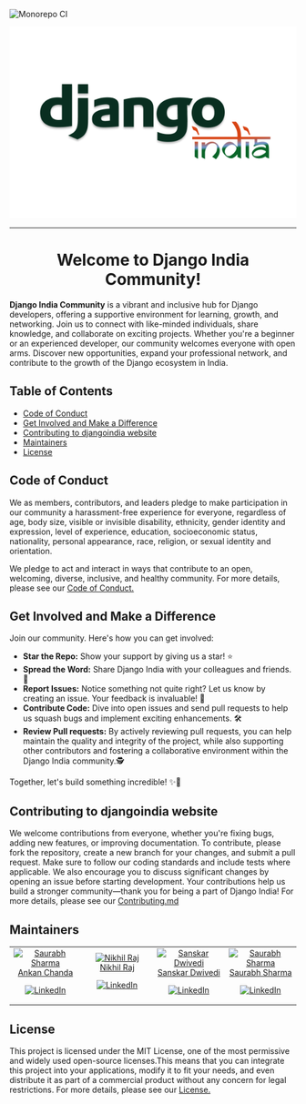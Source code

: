 ![Monorepo CI](https://github.com/djangoindia/djangoindia.org/actions/workflows/monorepoci.yml/badge.svg?branch=main)

<div align="center">
  <img src="assets/djangoindia-logo.png" alt="Django India Logo" />
</div>



<hr>

<h1 align="center">Welcome to Django India Community!</h1>


**Django India Community** is a vibrant and inclusive hub for Django developers, offering a supportive environment for learning, growth, and networking. Join us to connect with like-minded individuals, share knowledge, and collaborate on exciting projects. Whether you're a beginner or an experienced developer, our community welcomes everyone with open arms. Discover new opportunities, expand your professional network, and contribute to the growth of the Django ecosystem in India.

## Table of Contents
- [Code of Conduct](#code-of-conduct)
- [Get Involved and Make a Difference](#get-involved-and-make-a-difference)
- [Contributing to djangoindia website](#contributing-to-djangoindia-website)
- [Maintainers](#maintainers)
- [License](#license)


## Code of Conduct

We as members, contributors, and leaders pledge to make participation in our community a harassment-free experience for everyone, regardless of age, body size, visible or invisible disability, ethnicity, gender identity and expression, level of experience, education, socioeconomic status, nationality, personal appearance, race, religion, or sexual identity and orientation.

We pledge to act and interact in ways that contribute to an open, welcoming, diverse, inclusive, and healthy community.
For more details, please see our [Code of Conduct.](https://github.com/djangoindia/djangoindia.org/blob/main/CODE_OF_CONDUCT.md)

##  Get Involved and Make a Difference


Join our community. Here's how you can get involved:

- **Star the Repo:** Show your support by giving us a star! ⭐️
- **Spread the Word:** Share Django India with your colleagues and friends. 📣
- **Report Issues:** Notice something not quite right? Let us know by creating an issue. Your feedback is invaluable! 🐛
- **Contribute Code:** Dive into open issues and send pull requests to help us squash bugs and implement exciting enhancements. 🛠️
- **Review Pull requests:** By actively reviewing pull requests, you can help maintain the quality and integrity of the project, while also supporting other contributors and fostering a collaborative environment within the Django India community.🕵️
  
Together, let's build something incredible! ✨🚀


## Contributing to djangoindia website

We welcome contributions from everyone, whether you're fixing bugs, adding new features, or improving documentation. To contribute, please fork the repository, create a new branch for your changes, and submit a pull request. Make sure to follow our coding standards and include tests where applicable. We also encourage you to discuss significant changes by opening an issue before starting development. Your contributions help us build a stronger community—thank you for being a part of Django India!
For more details, please see our [Contributing.md](https://github.com/djangoindia/djangoindia.org/blob/main/contributing.md)

## Maintainers


<table>
  <tbody>
    <tr>
      <td align="center" width="150px">
        <a href="https://github.com/ankanchanda">
          <img src="https://avatars.githubusercontent.com/u/108596468?v=4" width="75" height="75"   
 alt="Saurabh Sharma" />
          <br />
          Ankan Chanda
        </a>
        <br />
        <p align="center">
          <a target="_blank" href="https://www.linkedin.com/in/ankanchanda/">
            <img width="32" height="32" src="https://img.icons8.com/color/32/linkedin.png" alt="LinkedIn" />
          </a>
          <!-- &nbsp;&nbsp;  <a href="mailto:bhuvnesh875@gmail.com">
            <img width="32" height="32" src="https://img.icons8.com/color/32/gmail-new.png" alt="Gmail" /> -->
          </a>
        </p>
      </td>
      <td align="center" width="150px">
        <a href="https://github.com/nikhil25803">
          <img src="https://avatars.githubusercontent.com/u/93156825?v=4" width="75" height="75"   
 alt="Nikhil Raj" />
          <br />
          Nikhil Raj
        </a>
        <br />
        <p align="center">
          <a target="_blank" href="https://www.linkedin.com/in/nikhil25803/">
            <img width="32" height="32" src="https://img.icons8.com/color/32/linkedin.png" alt="LinkedIn" />
          </a>
          <!-- &nbsp;&nbsp;  <a href="mailto:bhuvnesh875@gmail.com">
            <img width="32" height="32" src="https://img.icons8.com/color/32/gmail-new.png" alt="Gmail" /> -->
          </a>
        </p>
      </td>
      <td align="center" width="150px">
        <a href="https://github.com/Knighthawk-Leo">
          <img src="https://avatars.githubusercontent.com/u/72437494?v=4" width="75" height="75"   
 alt="Sanskar Dwivedi" />
          <br />
          Sanskar Dwivedi
        </a>
        <br />
        <p align="center">
          <a target="_blank" href="https://www.linkedin.com/in/sanskar-dwivedi-a20201200/">
            <img width="32" height="32" src="https://img.icons8.com/color/32/linkedin.png" alt="LinkedIn" />
          </a>
          <!-- &nbsp;&nbsp;  <a href="mailto:bhuvnesh875@gmail.com">
            <img width="32" height="32" src="https://img.icons8.com/color/32/gmail-new.png" alt="Gmail" />
          </a> -->
        </p>
      </td>
      <td align="center" width="150px">
        <a href="https://github.com/Saurabhsharma884">
          <img src="https://avatars.githubusercontent.com/u/65456653?v=4" width="75" height="75"   
 alt="Saurabh Sharma" />
          <br />
          Saurabh Sharma
        </a>
        <br />
        <p align="center">
          <a target="_blank" href="https://www.linkedin.com/in/saurabh-sharma-555a501b7/">
            <img width="32" height="32" src="https://img.icons8.com/color/32/linkedin.png" alt="LinkedIn" />
          </a>
          <!-- &nbsp;&nbsp;  <a href="mailto:bhuvnesh875@gmail.com">
            <img width="32" height="32" src="https://img.icons8.com/color/32/gmail-new.png" alt="Gmail" /> -->
          </a>
        </p>
      </td>
    </tr>
  </tbody>
</table>

## License

This project is licensed under the MIT License, one of the most permissive and widely used open-source licenses.This means that you can integrate this project into your applications, modify it to fit your needs, and even distribute it as part of a commercial product without any concern for legal restrictions.
For more details, please see our [License.](https://github.com/djangoindia/djangoindia.org/blob/main/LICENSE)